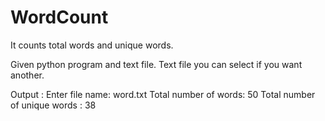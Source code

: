 # WordCount
It counts total words and unique words.

Given python program and text file.
Text file you can select if you want another.


Output :
Enter file name: word.txt
Total number of words: 50
Total number of unique words :  38
